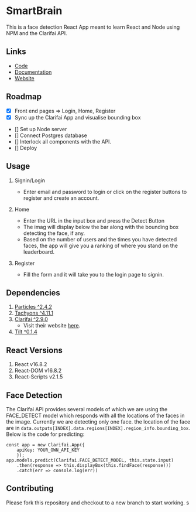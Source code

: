 # SmartBrain

This is a face detection React App meant to learn React and Node using NPM and the Clarifai API.

## Links
* [Code](https://github.com/nair-ayush/SmartBrain)
* [Documentation](https://nair-ayush.github.io/SmartBrain/)
* [Website]()

## Roadmap

 - [X] Front end pages => Login, Home, Register
 - [X] Sync up the Clarifai App and visualise bounding box
 - [] Set up Node server
 - [] Connect Postgres database
 - [] Interlock all components with the API.
 - [] Deploy

## Usage

1. Signin/Login
    * Enter email and password to login or click on the register buttons to register and create an account.

2. Home
    * Enter the URL in the input box and press the Detect Button
    * The imag will display below the bar along with the bounding box detecting the face, if any.
    * Based on the number of users and the times you have detected faces, the app will give you a ranking of where you stand on the leaderboard.
3. Register
    * Fill the form and it will take you to the login page to signin.

## Dependencies

1. [Particles ^2.4.2](https://www.npmjs.com/package/react-particles-js)
2. [Tachyons ^4.11.1](https://www.npmjs.com/package/tachyons)
3. [Clarifai ^2.9.0](https://www.npmjs.com/package/clarifai)
    * Visit their website [here](https://clarifai.com/).
4. [Tilt ^0.1.4](https://www.npmjs.com/package/react-tilt)

## React Versions

1. React v16.8.2
2. React-DOM v16.8.2
3. React-Scripts v2.1.5

## Face Detection

The Clarifai API provides several models of which we are using the FACE_DETECT model which responds with all the locations of the faces in the image. Currently we are detecting only one face. the location of the face are in `data.outputs[INDEX].data.regions[INDEX].region_info.bounding_box`. Below is the code for predicting:

```
const app = new Clarifai.App({
    apiKey: YOUR_OWN_API_KEY
    });
app.models.predict(Clarifai.FACE_DETECT_MODEL, this.state.input)
    .then(response => this.displayBox(this.findFace(response)))
    .catch(err => console.log(err))

```

## Contributing

Please fork this repository and checkout to a new branch to start working.
s